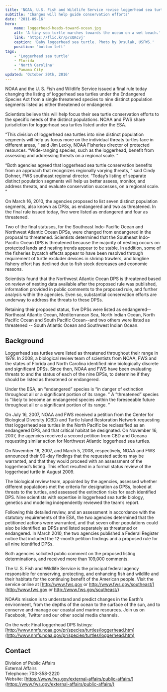 ```yaml
---
title: 'NOAA, U.S. Fish and Wildlife Service revise loggerhead sea turtle listing'
subtitle: 'Changes will help guide conservation efforts'
date: '2011-09-16'
hero:
    name: loggerhead-heads-toward-ocean.jpg
    alt: 'A tiny sea turtle marches towards the ocean on a wet beach.'
    link: 'https://flic.kr/p/xQKcvj'
    caption: 'Baby loggerhead sea turtle. Photo by Orsulak, USFWS.'
    position: 'bottom left'
tags:
    - 'Loggerhead sea turtle'
    - Florida
    - 'North Carolina'
    - Panama City
updated: 'October 20th, 2016'
---
```


NOAA and the U. S. Fish and Wildlife Service issued a final rule today changing the listing of loggerhead sea turtles under the Endangered Species Act from a single threatened species to nine distinct population segments listed as either threatened or endangered.  

Scientists believe this will help focus their sea turtle conservation efforts to the specific needs of the distinct populations. NOAA and FWS share jurisdiction for loggerhead sea turtles listed under the ESA.  

“This division of loggerhead sea turtles into nine distinct population segments will help us focus more on the individual threats turtles face in different areas, ” said Jim Lecky, NOAA Fisheries director of protected resources. “Wide-ranging species, such as the loggerhead, benefit from assessing and addressing threats on a regional scale. ”  

“Both agencies agreed that loggerhead sea turtle conservation benefits from an approach that recognizes regionally varying threats, ” said Cindy Dohner, FWS southeast regional director. “Today’s listing of separate distinct population segments will help us better assess, monitor, and address threats, and evaluate conservation successes, on a regional scale. ”  

On March 16, 2010, the agencies proposed to list seven distinct population segments, also known as DPSs, as endangered and two as threatened. In the final rule issued today, five were listed as endangered and four as threatened.  

Two of the final statuses, for the Southeast Indo-Pacific Ocean and Northwest Atlantic Ocean DPSs, were changed from endangered in the proposal to threatened. Scientists determined that the Southeast Indo-Pacific Ocean DPS is threatened because the majority of nesting occurs on protected lands and nesting trends appear to be stable. In addition, some of the fisheries bycatch effects appear to have been resolved through requirement of turtle excluder devices in shrimp trawlers, and longline fishery effort has declined due to fish stock decreases and economic reasons.  

Scientists found that the Northwest Atlantic Ocean DPS is threatened based on review of nesting data available after the proposed rule was published, information provided in public comments to the proposed rule, and further analysis within the agencies. Even so, substantial conservation efforts are underway to address the threats to these DPSs.  

Retaining their proposed status, five DPSs were listed as endangered--Northeast Atlantic Ocean, Mediterranean Sea, North Indian Ocean, North Pacific Ocean and South Pacific Ocean--and two others were listed as threatened -- South Atlantic Ocean and Southwest Indian Ocean.  

## Background  

Loggerhead sea turtles were listed as threatened throughout their range in 1978\. In 2008, a biological review team of scientists from NOAA, FWS and the states of Florida and North Carolina identified nine biologically discrete and significant DPSs. Since then, NOAA and FWS have been evaluating threats to and the status of each of the nine DPSs, to determine if they should be listed as threatened or endangered.  

Under the ESA, an “endangered” species is “in danger of extinction throughout all or a significant portion of its range. ” A ”threatened” species is “likely to become an endangered species within the foreseeable future throughout all or a significant portion of its range. ”  

On July 16, 2007, NOAA and FWS received a petition from the Center for Biological Diversity (CBD) and Turtle Island Restoration Network requesting that loggerhead sea turtles in the North Pacific be reclassified as an endangered DPS, and that critical habitat be designated. On November 16, 2007, the agencies received a second petition from CBD and Oceana requesting similar action for Northwest Atlantic loggerhead sea turtles.  

On November 16, 2007, and March 5, 2008, respectively, NOAA and FWS announced their 90-day findings that the requested actions may be warranted, and that they would proceed with an assessment of the loggerhead’s listing. This effort resulted in a formal status review of the loggerhead turtle in August 2009.  

The biological review team, appointed by the agencies, assessed whether different populations met the criteria for designation as DPSs, looked at threats to the turtles, and assessed the extinction risks for each identified DPS. Nine scientists with expertise in loggerhead sea turtle biology, genetics and modeling independently reviewed the team’s report.  

Following this detailed review, and an assessment in accordance with the statutory requirements of the ESA, the two agencies determined that the petitioned actions were warranted, and that seven other populations could also be identified as DPSs and listed separately as threatened or endangered. In March 2010, the two agencies published a Federal Register notice that included the 12-month petition findings and a proposed rule for all nine identified DPSs.  

Both agencies solicited public comment on the proposed listing determinations, and received more than 109,000 comments.  

The U. S. Fish and Wildlife Service is the principal federal agency responsible for conserving, protecting, and enhancing fish and wildlife and their habitats for the continuing benefit of the American people. Visit the service online at [http://www.fws.gov or http://www.fws.gov/southeast/](http://www.fws.gov or http://www.fws.gov/southeast/)  

NOAA’s mission is to understand and predict changes in the Earth's environment, from the depths of the ocean to the surface of the sun, and to conserve and manage our coastal and marine resources. Join us on Facebook, Twitter and our other social media channels.  

On the web: Final loggerhead DPS listings: [http://www.nmfs.noaa.gov/pr/species/turtles/loggerhead.htm](http://www.nmfs.noaa.gov/pr/species/turtles/loggerhead.htm)

## Contact

Division of Public Affairs  
External Affairs  
Telephone: 703-358-2220  
Website: [https://www.fws.gov/external-affairs/public-affairs/](https://www.fws.gov/external-affairs/public-affairs/)
